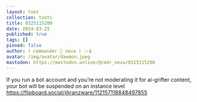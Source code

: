 ```yaml
---
layout: toot
collection: toots
title: 0325115200
date: 2024-03-25
published: true
tags: []
pinned: false
author: ⸸ commander ░ nova ⸸ :~$
avatar: /img/avatar/daemon.jpeg
mastodon: https://mastodon.online/@cmdr_nova/0325115200
---
```


If you run a bot account and you’re not moderating it for ai-grifter content, your bot will be suspended on an instance level https://flipboard.social/@ranzware/112157118848497855

